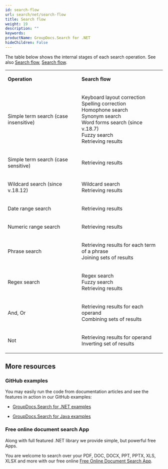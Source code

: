 ```yaml
---
id: search-flow
url: search/net/search-flow
title: Search flow
weight: 19
description: ""
keywords: 
productName: GroupDocs.Search for .NET
hideChildren: False
---
```

The table below shows the internal stages of each search operation. See also [Search flow](Search%2Bflow.html), [Search flow](Search%2Bflow.html).

<table class="confluenceTable"><tbody><tr><td class="confluenceTd"><p><strong>Operation</strong></p></td><td class="confluenceTd"><p><strong>Search flow</strong></p></td></tr><tr><td class="confluenceTd"><p>Simple term search (case insensitive)</p></td><td class="confluenceTd"><p>Keyboard layout correction<br class="atl-forced-newline">Spelling correction<br class="atl-forced-newline">Homophone search<br class="atl-forced-newline">Synonym search<br class="atl-forced-newline">Word forms search (since v.18.7)<br class="atl-forced-newline">Fuzzy search<br class="atl-forced-newline">Retrieving results</p></td></tr><tr><td class="confluenceTd"><p>Simple term search (case sensitive)</p></td><td class="confluenceTd"><p>Retrieving results</p></td></tr><tr><td colspan="1" class="confluenceTd">Wildcard search (since v.18.12)</td><td colspan="1" class="confluenceTd"><p>Wildcard search<br>Retrieving results</p></td></tr><tr><td class="confluenceTd"><p>Date range search</p></td><td class="confluenceTd"><p>Retrieving results</p></td></tr><tr><td class="confluenceTd"><p>Numeric range search</p></td><td class="confluenceTd"><p>Retrieving results</p></td></tr><tr><td class="confluenceTd"><p>Phrase search</p></td><td class="confluenceTd"><p>Retrieving results for each term of a phrase<br class="atl-forced-newline">Joining sets of results</p></td></tr><tr><td class="confluenceTd"><p>Regex search</p></td><td class="confluenceTd"><p>Regex search<br class="atl-forced-newline">Fuzzy search<br class="atl-forced-newline">Retrieving results</p></td></tr><tr><td class="confluenceTd"><p>And, Or</p></td><td class="confluenceTd"><p>Retrieving results for each operand<br class="atl-forced-newline">Combining sets of results</p></td></tr><tr><td class="confluenceTd"><p>Not</p></td><td class="confluenceTd"><p>Retrieving results&nbsp;for operand<br class="atl-forced-newline">Inverting set of results</p></td></tr></tbody></table>

## More resources

### GitHub examples

You may easily run the code from documentation articles and see the features in action in our GitHub examples:

*   [GroupDocs.Search for .NET examples](https://github.com/groupdocs-search/GroupDocs.Search-for-.NET)
    
*   [GroupDocs.Search for Java examples](https://github.com/groupdocs-search/GroupDocs.Search-for-Java)
    

### Free online document search App

Along with full featured .NET library we provide simple, but powerful free Apps.

You are welcome to search over your PDF, DOC, DOCX, PPT, PPTX, XLS, XLSX and more with our free online [Free Online Document Search App](https://products.groupdocs.app/search).

